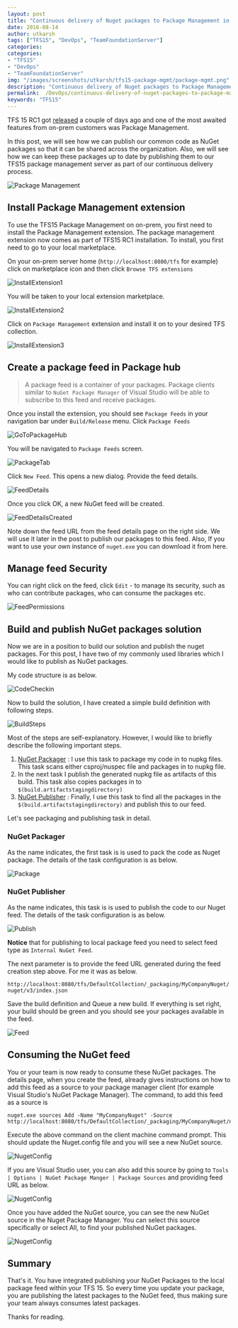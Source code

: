 ```yaml
---
layout: post
title: "Continuous delivery of Nuget packages to Package Management in TFS15 RC1"
date: 2016-08-14
author: utkarsh 
tags: ["TFS15", "DevOps", "TeamFoundationServer"]
categories:
categories:
- "TFS15"
- "DevOps"
- "TeamFoundationServer"
img: "/images/screenshots/utkarsh/tfs15-package-mgmt/package-mgmt.png"
description: "Continuous delivery of Nuget packages to Package Management in TFS 15 RC1"
permalink:  /DevOps/continuous-delivery-of-nuget-packages-to-package-management-in-tfs15rc1
keywords: "TFS15"
---
```


TFS 15 RC1 got [released](https://blogs.msdn.microsoft.com/bharry/2016/08/08/tfs-15-rc1-is-available/) a couple of days ago and one of the most awaited features from on-prem customers was Package Management. 

In this post, we will see how we can publish our common code as NuGet packages so that it can be shared across the organization. Also, we will see how we can keep these packages up to date by publishing them to our TFS15 package management server as part of our continuous delivery process.

<!--more-->

![Package Management](/images/screenshots/utkarsh/tfs15-package-mgmt/package-mgmt.png)

## Install Package Management extension ##

To use the TFS15 Package Management on on-prem, you first need to install the Package Management extension. The package management extension now comes as part of TFS15 RC1 installation. To install, you first need to go to your local marketplace.

On your on-prem server home (`http://localhost:8080/tfs` for example) click on marketplace icon and then click `Browse TFS extensions`

![InstallExtension1](/images/screenshots/utkarsh/tfs15-package-mgmt/install-ext-1.png)

You will be taken to your local extension marketplace.

![InstallExtension2](/images/screenshots/utkarsh/tfs15-package-mgmt/install-ext-2.png)

Click on `Package Management` extension and install it on to your desired  TFS collection.

![InstallExtension3](/images/screenshots/utkarsh/tfs15-package-mgmt/install-ext-3.png)

## Create a package feed in Package hub ##

> A package feed is a container of your packages. Package clients similar to `NuGet Package Manager` of Visual Studio will be able to subscribe to this feed and receive packages. 

Once you install the extension, you should see `Package Feeds` in your navigation bar under `Build/Release` menu. Click `Package Feeds`

![GoToPackageHub](/images/screenshots/utkarsh/tfs15-package-mgmt/goto-package.png)

You will be navigated to `Package Feeds` screen.

![PackageTab](/images/screenshots/utkarsh/tfs15-package-mgmt/package-tab.png)

Click `New Feed`. This opens a new dialog. Provide the feed details.

![FeedDetails](/images/screenshots/utkarsh/tfs15-package-mgmt/new-feed.png)

Once you click OK, a new NuGet feed will be created.

![FeedDetailsCreated](/images/screenshots/utkarsh/tfs15-package-mgmt/new-feed-created.png)

Note down the feed URL from the feed details page on the right side. We will use it later in the post to publish our packages to this feed. Also, If you want to use your own instance of `nuget.exe` you can download it from here.

## Manage feed Security ##

You can right click on the feed, click `Edit` - to manage its security, such as who can contribute packages, who can consume the packages etc.

![FeedPermissions](/images/screenshots/utkarsh/tfs15-package-mgmt/feed-permissions.png)


## Build and publish NuGet packages solution ##

Now we are in a position to build our solution and publish the nuget packages. For this post, I have two of my commonly used libraries which I would like to publish as NuGet packages.

My code structure is as below.

![CodeCheckin](/images/screenshots/utkarsh/tfs15-package-mgmt/code-checkin.png)

Now to build the solution, I have created a simple build definition with following steps.

![BuildSteps](/images/screenshots/utkarsh/tfs15-package-mgmt/build-steps.png)

Most of the steps are self-explanatory. However, I would like to briefly describe the following important steps.

1. [NuGet Packager](https://www.visualstudio.com/en-us/docs/build/steps/package/nuget-packager) : I use this task to package my code in to nupkg files. This task scans either csproj/nuspec file and packages in to nupkg file.
2. In the next task I publish the generated nupkg file as artifacts of this build. This task also copies packages in to `$(build.artifactstagingdirectory)`
3. [NuGet Publisher](https://www.visualstudio.com/docs/build/steps/package/nuget-publisher) : Finally, I use this task to find all the packages in the `$(build.artifactstagingdirectory)` and publish this to our feed.

Let's see packaging and publishing task in detail.

### NuGet Packager ###
As the name indicates, the first task is is used to pack the code as Nuget package. The details of the task configuration is as below.

![Package](/images/screenshots/utkarsh/tfs15-package-mgmt/nuget-packager.png)

### NuGet Publisher ###
As the name indicates, this task is is used to publish the code to our Nuget feed. The details of the task configuration is as below.

![Publish](/images/screenshots/utkarsh/tfs15-package-mgmt/nuget-publisher.png)

**Notice** that for publishing to local package feed you need to select feed type as `Internal NuGet Feed`.

The next parameter is to provide the feed URL generated during the feed creation step above. For me it was as below.

`http://localhost:8080/tfs/DefaultCollection/_packaging/MyCompanyNuget/nuget/v3/index.json`

Save the build definition and Queue a new build. If everything is set right, your build should be green and you should see your packages available in the feed.

![Feed](/images/screenshots/utkarsh/tfs15-package-mgmt/feed.png)

## Consuming the NuGet feed ##

You or your team is now ready to consume these NuGet packages. The details page, when you create the feed, already gives instructions on how to add this feed as a source to your package manager client (for example Visual Studio's NuGet Package Manager). The command, to add this feed as a source is

```shell
nuget.exe sources Add -Name "MyCompanyNuget" -Source http://localhost:8080/tfs/DefaultCollection/_packaging/MyCompanyNuget/nuget/v3/index.json
``` 

Execute the above command on the client machine command prompt. This should update the Nuget.config file and you will see a new NuGet source.

![NugetConfig](/images/screenshots/utkarsh/tfs15-package-mgmt/nuget-config.png)

If you are Visual Studio user, you can also add this source by going to `Tools | Options | NuGet Package Manger | Package Sources` and providing feed URL as below.

![NugetConfig](/images/screenshots/utkarsh/tfs15-package-mgmt/vs-nuget-source.png)

Once you have added the NuGet source, you can see the new NuGet source in the Nuget Package Manager. You can select this source specifically or select All, to find your published NuGet packages.

![NugetConfig](/images/screenshots/utkarsh/tfs15-package-mgmt/nuget-package-manager.png)

## Summary ##

That's it. You have integrated publishing your NuGet Packages to the local package feed within your TFS 15. So every time you update your package, you are publishing the latest packages to the NuGet feed, thus making sure your team always consumes latest packages.

Thanks for reading.